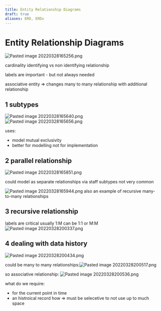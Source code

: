 ```yaml
---
title: Entity Relationship Diagrams
draft: true
aliases: ERD, ERDs
---
```

# Entity Relationship Diagrams
![Pasted image 20220328165256.png](None)

cardinality
identifying vs non identifying relationship

labels are important - but not always needed

associative entity => changes many to many relationship with additional relationship

## 1 subtypes
![Pasted image 20220328165640.png](None)
![Pasted image 20220328165656.png](None)

uses:
- model mutual exclusivity
- better for modelling not for implementation

## 2 parallel relationship
![Pasted image 20220328165851.png](None)

could model as separate relationships via staff subtypes
not very common

![Pasted image 20220328165944.png](None)
also an example of recursive many-to-many relationships

## 3 recursive relationship
labels are critical
usually 1:M can be 1:1 or M:M
![Pasted image 20220328200337.png](None)

## 4 dealing with data history
![Pasted image 20220328200434.png](None)

could be many to many relationships:![Pasted image 20220328200517.png](None)

so associative relationship: ![Pasted image 20220328200536.png](None)


what do we require:
- for the current point in time
- an histroical record how ⇒ must be selecetive to not use up to much space